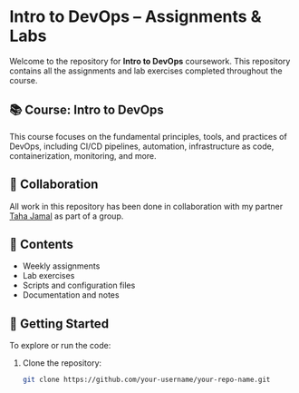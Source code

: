 # Intro to DevOps – Assignments & Labs

Welcome to the repository for **Intro to DevOps** coursework. This repository contains all the assignments and lab exercises completed throughout the course.

## 📚 Course: Intro to DevOps  
This course focuses on the fundamental principles, tools, and practices of DevOps, including CI/CD pipelines, automation, infrastructure as code, containerization, monitoring, and more.

## 🤝 Collaboration
All work in this repository has been done in collaboration with my partner [Taha Jamal](https://github.com/Taha-Jamal) as part of a group.

## 📁 Contents
- Weekly assignments
- Lab exercises
- Scripts and configuration files
- Documentation and notes

## 🚀 Getting Started
To explore or run the code:
1. Clone the repository:
   ```bash
   git clone https://github.com/your-username/your-repo-name.git
